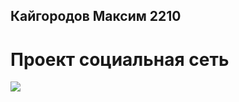 ## Кайгородов Максим 2210
# Проект социальная сеть
![](../../doc/images/container_images/all_services.png)